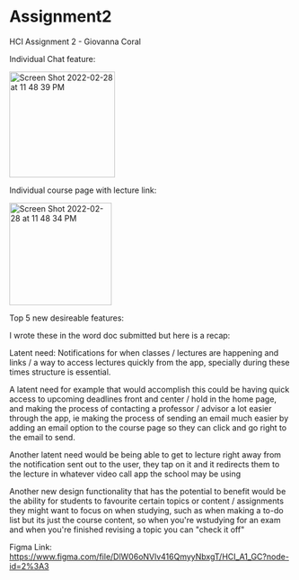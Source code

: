 # Assignment2
HCI Assignment 2 - Giovanna Coral

Individual Chat feature:

<img width="188" alt="Screen Shot 2022-02-28 at 11 48 39 PM" src="https://user-images.githubusercontent.com/14067180/156106938-3bc4eddb-cf8b-47ef-a951-cd5ec00bfabe.png">

Individual course page with lecture link:

<img width="182" alt="Screen Shot 2022-02-28 at 11 48 34 PM" src="https://user-images.githubusercontent.com/14067180/156106994-b762ca71-8abd-4504-8ad4-a85df8697d9b.png">

Top 5 new desireable features:

I wrote these in the word doc submitted but here is a recap: 

Latent need: Notifications for when classes / lectures are happening and links / a way to access lectures quickly from the app, specially during these times structure is essential. 

A latent need for example that would accomplish this could be having quick access to upcoming deadlines front and center / hold in the home page, and making the process of contacting a professor / advisor a lot easier through the app, ie making the process of sending an email much easier by adding an email option to the course page so they can click and go right to the email to send. 

Another latent need would be being able to get to lecture right away from the notification sent out to the user, they tap on it and it redirects them to the lecture in whatever video call app the school may be using

Another new design functionality that has the potential to benefit would be the ability for students to favourite certain topics or content / assignments they might want to focus on when studying, such as when making a to-do list but its just the course content, so when you're wstudying for an exam and when you're finished revising a topic you can "check it off"

Figma Link: 
https://www.figma.com/file/DlW06oNVlv416QmyyNbxgT/HCI_A1_GC?node-id=2%3A3
